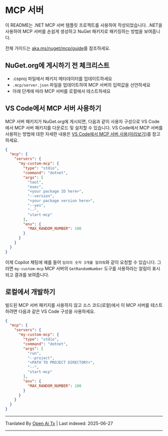 # MCP 서버

이 README는 .NET MCP 서버 템플릿 프로젝트를 사용하여 작성되었습니다. .NET을 사용하여 MCP 서버를 손쉽게 생성하고 NuGet 패키지로 패키징하는 방법을 보여줍니다.

전체 가이드는 [aka.ms/nuget/mcp/guide](https://aka.ms/nuget/mcp/guide)를 참조하세요.

## NuGet.org에 게시하기 전 체크리스트

- .csproj 파일에서 패키지 메타데이터를 업데이트하세요
- `.mcp/server.json` 파일을 업데이트하여 MCP 서버의 입력값을 선언하세요
- 아래 단계에 따라 MCP 서버를 로컬에서 테스트하세요

## VS Code에서 MCP 서버 사용하기

MCP 서버 패키지가 NuGet.org에 게시되면, 다음과 같이 사용자 구성으로 VS Code에서 MCP 서버 패키지를 다운로드 및 설치할 수 있습니다. VS Code에서 MCP 서버를 사용하는 방법에 대한 자세한 내용은 [VS Code에서 MCP 서버 사용(미리보기)](https://code.visualstudio.com/docs/copilot/chat/mcp-servers)를 참고하세요.

```json
{
  "mcp": {
    "servers": {
      "my-custom-mcp": {
        "type": "stdio",
        "command": "dotnet",
        "args": [
          "tool",
          "exec",
          "<your package ID here>",
          "--version",
          "<your package version here>",
          "--yes",
          "--",
          "start-mcp"
        ],
        "env": {
          "MAX_RANDOM_NUMBER": 100
        }
      }
    }
  }
}
```

이제 Copilot 채팅에 예를 들어 `임의의 숫자 3개를 알려줘`와 같이 요청할 수 있습니다. 그러면 `my-custom-mcp` MCP 서버의 `GetRandomNumber` 도구를 사용하라는 알림이 표시되고 결과를 보여줍니다.

## 로컬에서 개발하기

빌드된 MCP 서버 패키지를 사용하지 않고 소스 코드(로컬)에서 이 MCP 서버를 테스트하려면 다음과 같은 VS Code 구성을 사용하세요.

```json
{
  "mcp": {
    "servers": {
      "my-custom-mcp": {
        "type": "stdio",
        "command": "dotnet",
        "args": [
          "run",
          "--project",
          "<PATH TO PROJECT DIRECTORY>",
          "--",
          "start-mcp"
        ],
        "env": {
          "MAX_RANDOM_NUMBER": 100
        }
      }
    }
  }
}
```

---

Tranlated By [Open Ai Tx](https://github.com/OpenAiTx/OpenAiTx) | Last indexed: 2025-06-27

---